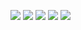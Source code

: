 [![](https://raw.githubusercontent.com/hirasawayuki/github-profile-summary-cards-example/master/profile-summary-card-output/vue/0-profile-details.svg)](https://github.com/hirasawayuki/github-profile-summary-cards)
[![](https://raw.githubusercontent.com/hirasawayuki/github-profile-summary-cards-example/master/profile-summary-card-output/vue/1-repos-per-language.svg)](https://github.com/hirasawayuki/github-profile-summary-cards) [![](https://raw.githubusercontent.com/hirasawayuki/github-profile-summary-cards-example/master/profile-summary-card-output/vue/2-most-commit-language.svg)](https://github.com/vn7n24fzkq/github-profile-summary-cards)
[![](https://raw.githubusercontent.com/hirasawayuki/github-profile-summary-cards-example/master/profile-summary-card-output/vue/3-stats.svg)](https://github.com/hirasawayuki/github-profile-summary-cards) [![](https://raw.githubusercontent.com/hirasawayuki/github-profile-summary-cards-example/master/profile-summary-card-output/vue/4-productive-time.svg)](https://github.com/hirasawayuki/github-profile-summary-cards)
